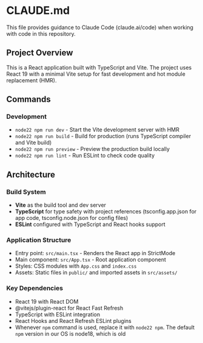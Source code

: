# CLAUDE.md

This file provides guidance to Claude Code (claude.ai/code) when working with code in this repository.

## Project Overview

This is a React application built with TypeScript and Vite. The project uses React 19 with a minimal Vite setup for fast development and hot module replacement (HMR).

## Commands

### Development
- `node22 npm run dev` - Start the Vite development server with HMR
- `node22 npm run build` - Build for production (runs TypeScript compiler and Vite build)
- `node22 npm run preview` - Preview the production build locally
- `node22 npm run lint` - Run ESLint to check code quality

## Architecture

### Build System
- **Vite** as the build tool and dev server
- **TypeScript** for type safety with project references (tsconfig.app.json for app code, tsconfig.node.json for config files)
- **ESLint** configured with TypeScript and React hooks support

### Application Structure
- Entry point: `src/main.tsx` - Renders the React app in StrictMode
- Main component: `src/App.tsx` - Root application component
- Styles: CSS modules with `App.css` and `index.css`
- Assets: Static files in `public/` and imported assets in `src/assets/`

### Key Dependencies
- React 19 with React DOM
- @vitejs/plugin-react for React Fast Refresh
- TypeScript with ESLint integration
- React Hooks and React Refresh ESLint plugins
- Whenever `npm` command is used, replace it with `node22 npm`. The default `npm` version in our OS is node18, which is old